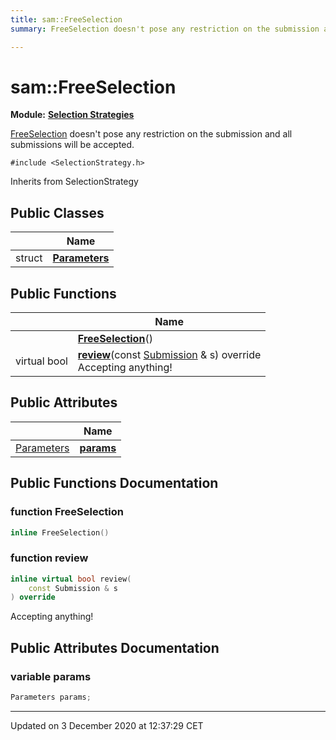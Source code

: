 ```yaml
---
title: sam::FreeSelection
summary: FreeSelection doesn't pose any restriction on the submission and all submissions will be accepted.  

---
```


# sam::FreeSelection


**Module:** **[Selection Strategies](/doxygen/Modules/group___selection_strategies/)**

[FreeSelection]() doesn't pose any restriction on the submission and all submissions will be accepted. 

`#include <SelectionStrategy.h>`


Inherits from SelectionStrategy



## Public Classes

|                | Name           |
| -------------- | -------------- |
| struct | **[Parameters](/doxygen/Classes/structsam_1_1_free_selection_1_1_parameters/)**  |








## Public Functions

|                | Name           |
| -------------- | -------------- |
|  | **[FreeSelection](/doxygen/Classes/classsam_1_1_free_selection/#function-freeselection)**()  |
| virtual bool | **[review](/doxygen/Classes/classsam_1_1_free_selection/#function-review)**(const [Submission](/doxygen/Classes/classsam_1_1_submission/) & s) override <br>Accepting anything!  |


## Public Attributes

|                | Name           |
| -------------- | -------------- |
| [Parameters](/doxygen/Classes/structsam_1_1_free_selection_1_1_parameters/) | **[params](/doxygen/Classes/classsam_1_1_free_selection/#variable-params)**  |














## Public Functions Documentation

### function FreeSelection

```cpp
inline FreeSelection()
```





























### function review

```cpp
inline virtual bool review(
    const Submission & s
) override
```

Accepting anything! 






























## Public Attributes Documentation

### variable params

```cpp
Parameters params;
```

































-------------------------------

Updated on  3 December 2020 at 12:37:29 CET